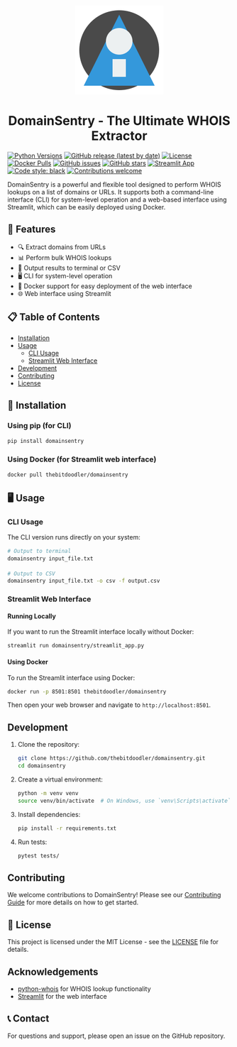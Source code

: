 <div align="center"><img src="assets/domainsentry.svg" alt="DomainSentry Logo" width="200" height="200"></div>

<div align="center"> <h1>DomainSentry - The Ultimate WHOIS Extractor </h1></div>

[![Python Versions](https://img.shields.io/pypi/pyversions/domainsentry.svg)](https://pypi.org/project/domainsentry/)
[![GitHub release (latest by date)](https://img.shields.io/github/v/release/thebitdoodler/DomainSentry)](https://github.com/thebitdoodler/DomainSentry/releases)
[![License](https://img.shields.io/github/license/thebitdoodler/DomainSentry)](https://github.com/thebitdoodler/DomainSentry/blob/main/LICENSE)
[![Docker Pulls](https://img.shields.io/docker/pulls/thebitdoodler/domainsentry)](https://hub.docker.com/r/thebitdoodler/domainsentry)
[![GitHub issues](https://img.shields.io/github/issues/thebitdoodler/DomainSentry)](https://github.com/thebitdoodler/DomainSentry/issues)
[![GitHub stars](https://img.shields.io/github/stars/thebitdoodler/DomainSentry)](https://github.com/thebitdoodler/DomainSentry/stargazers)
[![Streamlit App](https://static.streamlit.io/badges/streamlit_badge_black_white.svg)](https://domain-sentry.streamlit.app/)
[![Code style: black](https://img.shields.io/badge/code%20style-black-000000.svg)](https://github.com/psf/black)
[![Contributions welcome](https://img.shields.io/badge/contributions-welcome-brightgreen.svg?style=flat)](https://github.com/thebitdoodler/DomainSentry/issues)

DomainSentry is a powerful and flexible tool designed to perform WHOIS lookups on a list of domains or URLs. It supports both a command-line interface (CLI) for system-level operation and a web-based interface using Streamlit, which can be easily deployed using Docker.

## 🚀 Features

- 🔍 Extract domains from URLs
- 📊 Perform bulk WHOIS lookups
- 📁 Output results to terminal or CSV
- 🖥️ CLI for system-level operation
- 🐳 Docker support for easy deployment of the web interface
- 🌐 Web interface using Streamlit

## 📋 Table of Contents

- [Installation](#installation)
- [Usage](#usage)
  - [CLI Usage](#cli-usage)
  - [Streamlit Web Interface](#streamlit-web-interface)
- [Development](#development)
- [Contributing](#Contributing)
- [License](#License)

## 🔧 Installation

### Using pip (for CLI)

```bash
pip install domainsentry
```

### Using Docker (for Streamlit web interface)

```bash
docker pull thebitdoodler/domainsentry
```

## 🖥️ Usage

### CLI Usage

The CLI version runs directly on your system:

```bash
# Output to terminal
domainsentry input_file.txt

# Output to CSV
domainsentry input_file.txt -o csv -f output.csv
```

### Streamlit Web Interface

#### Running Locally

If you want to run the Streamlit interface locally without Docker:

```bash
streamlit run domainsentry/streamlit_app.py
```

#### Using Docker

To run the Streamlit interface using Docker:

```bash
docker run -p 8501:8501 thebitdoodler/domainsentry
```

Then open your web browser and navigate to `http://localhost:8501`.

## Development

1. Clone the repository:
   ```bash
   git clone https://github.com/thebitdoodler/domainsentry.git
   cd domainsentry
   ```

2. Create a virtual environment:
   ```bash
   python -m venv venv
   source venv/bin/activate  # On Windows, use `venv\Scripts\activate`
   ```

3. Install dependencies:
   ```bash
   pip install -r requirements.txt
   ```

4. Run tests:
   ```bash
   pytest tests/
   ```

## Contributing

We welcome contributions to DomainSentry! Please see our [Contributing Guide](CONTRIBUTING.md) for more details on how to get started.

## 📄 License

This project is licensed under the MIT License - see the [LICENSE](LICENSE) file for details.

## Acknowledgements

- [python-whois](https://github.com/richardpenman/whois) for WHOIS lookup functionality
- [Streamlit](https://streamlit.io/) for the web interface

## 📞 Contact

For questions and support, please open an issue on the GitHub repository.

